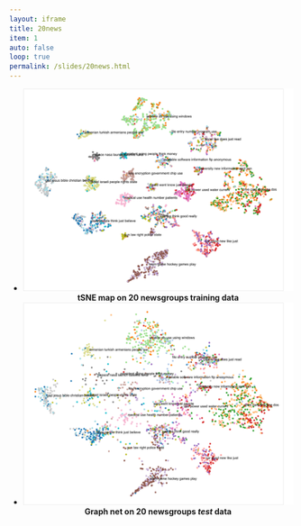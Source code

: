 ```yaml
---
layout: iframe
title: 20news
item: 1
auto: false
loop: true
permalink: /slides/20news.html
---
```


* ![Train](20news/20news_train.png) <center><b>tSNE map on 20 newsgroups training data</b></center>
* ![Test](20news/20news_test.png) <center><b>Graph net on 20 newsgroups <i>test</i> data</b></center>


